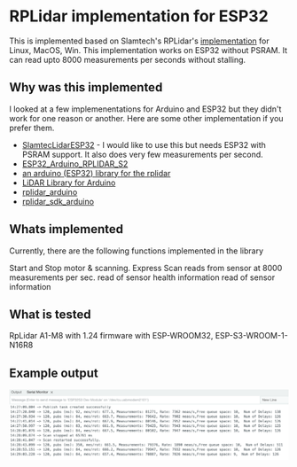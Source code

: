# RPLidar implementation for ESP32
This is implemented based on Slamtech's RPLidar's [implementation]( https://github.com/Slamtec/rplidar_sdk/tree/master/sdk) for Linux, MacOS, Win.
This implementation works on ESP32 without PSRAM.
It can read upto 8000 measurements per seconds without stalling.

## Why was this implemented
I looked at a few implemenentations for Arduino and ESP32 but they didn't work for one reason or another. Here are some other implementation if you prefer them.
* [SlamtecLidarESP32](https://github.com/gfvalvo/SlamtecLidarESP32) - I would like to use this but needs ESP32 with PSRAM support. It also does very few measurements per second.
* [ESP32_Arduino_RPLIDAR_S2](https://github.com/KKest/ESP-rplidarS2)
* [an arduino (ESP32) library for the rplidar](https://github.com/thijses/rplidar)
* [LiDAR Library for Arduino](https://github.com/kaiaai/LDS/tree/main)
* [rplidar_arduino](https://github.com/robopeak/rplidar_arduino/tree/master)
* [rplidar_sdk_arduino](https://github.com/GuchiEg/rplidar_sdk_arduino/tree/master)

## Whats implemented
Currently, there are the following functions implemented in the library

Start and Stop motor & scanning.
Express Scan reads from sensor at 8000 measurements per sec.
read of sensor health information
read of sensor information

## What is tested
RpLidar A1-M8 with 1.24 firmware with ESP-WROOM32, ESP-S3-WROOM-1-N16R8


## Example output
![Output image](examples/ScanDemo/outputImage.png "Output image")